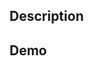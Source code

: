 <!-- Please include a summary of the change and which issue is fixed. Please also include relevant motivation and context -->

## Description

<!-- If applicable, add screenshots to help explain your changes -->

## Demo

